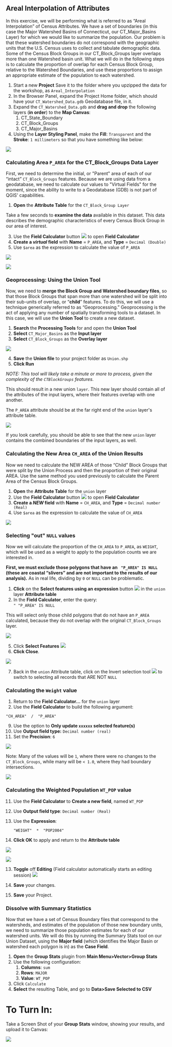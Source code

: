 ## Areal Interpolation of Attributes

In this exercise, we will be performing what is referred to as “Areal Interpolation” of Census Attributes.  We have a set of boundaries (in this case the Major Watershed Basins of Connecticut, our CT_Major_Basins Layer) for which we would like to summarize the population.  Our problem is that these watershed boundaries do not correspond with the geographic units that the U.S. Census uses to collect and tabulate demographic data.  Some of the Census Block Groups in our CT_Block_Groups layer overlaps more than one Watershed basin unit.  What we will do in the following steps is  to calculate the proportion of overlap for each Census Block Group, relative to the Watershed Boundaries, and use these proportions to assign an appropriate estimate of the population to each watershed.



1. Start a new **Project** Save it to the folder where you upzipped the data for the workshop, as `Areal_Interpolation`
2. In the Browser Panel, expand the Project Home folder, which should have your `CT_Watershed_Data.gdb` Geodatabase file, in it.  
3. Expand the `CT_Watershed_Data.gdb` and **drag and drop** the following layers (**in order**) to the **Map Canvas**:
      1. CT_State_Boundary
      2. CT_Block_Groups
      3. CT_Major_Basins
4. Using the **Layer Styling Panel**, make the **Fill**: `Transparent` and the **Stroke**: `1 millimeters` so that you have something like below:

![](images/Areal_Interpolation-3726c2ce.png)

### Calculating Area `P_AREA` for the CT_Block_Groups Data Layer

First, we need to determine the initial, or "Parent" area of each of our “intact” `CT_Block_Groups` features.  Because we are using data from a geodatabase, we need to calculate our values to "Virtual Fields" for the moment, since the ability to write to a Geodatabase (GDB) is not part of QGIS' capabilities.

1. **Open** the **Attribute Table** for the `CT_Block_Group Layer`

Take a few seconds to **examine the data** available in this dataset.  This data describes the demographic characteristics of every Census Block Group in our area of interest.

3. Use the **Field Calculator** button ![](images/Areal_Interpolation-fc5900dd.png) to open **Field Calculator**
4. **Create a _virtual_ field** with **Name** = `P_AREA`, and **Type** = `Decimal (Double)`
5. Use `$area` as the expression to calculate the value of `P_AREA`


![](images/Areal_Interpolation-1fbf1938.png)

![](images/Areal_Interpolation-8ec975a0.png)

### Geoprocessing: Using the Union Tool

Now, we need to **merge the Block Group and Watershed boundary files**, so that those Block Groups that span more than one watershed will be split into their sub-units of overlap, or “**child**” features.  To do this, we will use a technique generically referred to as “Geoprocessing.”  Geoprocessing is the act of applying any number of spatially transforming tools to a dataset.  In this case, we will use the **Union Tool** to create a new dataset.



1. **Search** the **Processing Tools** for and open the **Union Tool**
2. **Select**  `CT_Major_Basins` as the **Input layer**
3. **Select**  `CT_Block_Groups` as the **Overlay layer**  

![](images/Areal_Interpolation-2235ebf9.png)

4. **Save** the **Union file** to your project folder as `Union.shp`
6. **Click Run**

_NOTE: This tool will likely take a minute or more to process, given the complexity of the `CTBlockGroups` features._

This should result in a new union `layer`. This new layer should contain all of the attributes of the input layers, where their features overlap with one another.

The `P_AREA` attribute should be at the far right end of the `union` layer's attribute table.

![](images/Areal_Interpolation-310606c7.png)

If you look carefully, you should be able to see that the new `union` layer contains the combined boundaries of the input layers, as well.

### Calculating the New Area `CH_AREA` of the Union Results

Now we need to calculate the NEW AREA of those “Child” Block Groups that were split by the Union Process and then the proportion of their original AREA. Use the same method you used previously to calculate the Parent Area of the Census Block Groups.

1. **Open** the **Attribute Table** for the `union` layer
3. Use the **Field Calculator** button ![](images/Areal_Interpolation-fc5900dd.png) to open **Field Calculator**
4. **Create a _NEW_ field** with **Name** = `CH_AREA`, and **Type** = `Decimal number (Real)`
5. Use `$area` as the expression to calculate the value of `CH_AREA`

![](images/Areal_Interpolation-bc241ee3.png)


### Selecting "out" `NULL` values

Now we will calculate the proportion of the `CH_AREA` to `P_AREA`, as `WEIGHT`, which will be used as a weight to apply to the population counts we are interested in.  

**First, we must exclude those polygons that have an ` "P_AREA" IS NULL` (these are coastal “slivers” and are not important to the results of our analysis).**  As in real life, dividing by `0` or `NULL` can be problematic.


1. **Click** on the **Select features using an expression** button ![](images/Areal_Interpolation-730cd2b9.png) in the `union` layer **Attribute table**
2. In the **Field Calculator**, enter the query:  
 `" "P_AREA" IS NULL`

This will select only those child polygons that do not have an `P_AREA` calculated, because they do not overlap with the original `CT_Block_Groups` layer.

![](images/Areal_Interpolation-97d6da79.png)

5. Click **Select Features** ![](images/Areal_Interpolation-59224936.png)
6. **Click Close**.


![](images/Areal_Interpolation-71c2fc91.png)

7. Back in the `union` Attribute table, click on the Invert selection tool ![](images/Areal_Interpolation-94ba9a51.png) to switch to selecting all records that ARE NOT `NULL`

### Calculating the `Weight` value

1. Return to the **Field Calculator…** for the `union` layer
8. Use the **Field Calculator** to build the following argument:   

` "CH_AREA"  /  "P_AREA" `

9. Use the option to **Only update `xxxxxx` selected feature(s)**
10. Use **Output field type:** `Decimal number (real)`
11. Set the **Precision**: `6`

![](images/Areal_Interpolation-eafbb6a5.png)

Note: Many of the values will be `1`, where there were no changes to the `CT_Block_Groups`, while many will be `< 1.0`, where they had boundary intersections.

![](images/Areal_Interpolation-551f8e45.png)

### Calculating the Weighted Population `WT_POP` value

11. Use the **Field Calculator** to **Create a new field**, named `WT_POP`
12. Use **Output field type**: `Decimal number (Real)`  
12. Use the **Expression**:  

    `"WEIGHT"  *  "POP2004"`

13. **Click OK** to apply and return to the **Attribute table**

![](images/Areal_Interpolation-2a260475.png)

![](images/Areal_Interpolation-62a9d64e.png)

13. **Toggle** off **Editing** (Field calculator automatically starts an editing session) ![](images/Areal_Interpolation-0665525d.png)

14. **Save** your changes.
15. **Save** your Project.


### Dissolve with Summary Statistics

Now that we have a set of Census Boundary files that correspond to the watersheds, and estimates of the population of those new boundary units, we need to summarize those population estimates for each of our watershed units. We will do this by running the Summary Stats tool on our Union Dataset, using the **Major field** (which identifies the Major Basin or watershed each polygon is in) as the **Case Field**.

1. **Open** the **Group Stats** plugin from **Main Menu>Vector>Group Stats**
2. Use the following configuration:
   1. **Columns**: `sum`
   2. **Rows**: `MAJOR`
   3. **Value**: `WT_POP`
3. Click `Calculate`
4. **Select** the resulting Table, and go to **Data>Save Selected to CSV**

# To Turn In:

Take a Screen Shot of your **Group Stats** window, showing your results, and upload it to Canvas:

![](images/Areal_Interpolation-8a608edb.png)
